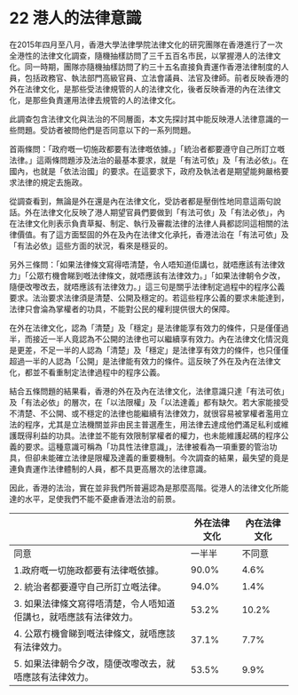 # 22  港人的法律意識

在2015年四月至八月，香港大學法律學院法律文化的研究團隊在香港進行了一次全港性的法律文化調查，隨機抽樣訪問了三千五百名市民，以掌握港人的法律文化。同一時期，團隊亦隨機抽樣訪問了約三十五名直接負責運作香港法律制度的人員，包括政務官、執法部門高級官員、立法會議員、法官及律師。前者反映香港的外在法律文化，是那些受法律規管的人的法律文化，後者反映香港的內在法律文化，是那些負責運用法律去規管的人的法律文化。

此調查包含法律文化與法治的不同層面，本文先探討其中能反映港人法律意識的一些問題。受訪者被問他們是否同意以下的一系列問題。

首兩條問：「政府嘅一切施政都要有法律嘅依據。」「統治者都要遵守自己所訂立嘅法律。」這兩條問題涉及法治的最基本要求，就是「有法可依」及「有法必依」。在國內，也就是「依法治國」的要求。在這要求下，政府及執法者是期望能夠嚴格要求法律的規定去施政。

從調查看到，無論是外在還是內在法律文化，受訪者都是壓倒性地同意這兩句說話。外在法律文化反映了港人期望官員們要做到「有法可依」及「有法必依」，內在法律文化則表示負責草擬、制定、執行及審裁法律的法律人員都認同這相關的法律價值。有了這方面堅固的外在及內在法律文化承托，香港法治在「有法可依」及「有法必依」這些方面的狀況，看來是穩妥的。

另外三條問：「如果法律條文寫得唔清楚，令人唔知道佢講乜，就唔應該有法律效力」「公眾冇機會睇到嘅法律條文，就唔應該有法律效力。」「如果法律朝令夕改，隨便改嚟改去，就唔應該有法律效力。」這三句是關乎法律制定過程中的程序公義要求。法治要求法律須是清楚、公開及穩定的。若這些程序公義的要求未能達到，法律只會淪為掌權者的功具，不能對公民的權利提供很大的保障。

在外在法律文化，認為「清楚」及「穩定」是法律能享有效力的條件，只是僅僅過半，而接近一半人竟認為不公開的法律也可以繼續享有效力。內在法律文化情況竟是更差，不足一半的人認為「清楚」及「穩定」是法律享有效力的條件，也只僅僅超過一半的人認為「公開」是法律能有效力的條件。這反映了外在及內在法律文化，都並不看重制定法律過程中的程序公義。

結合五條問題的結果看，香港的外在及內在法律文化，法律意識只達「有法可依」及「有法必依」的層次，在「以法限權」及「以法達義」都有缺欠。若大家能接受不清楚、不公開、或不穩定的法律也能繼續有法律效力，就很容易被掌權者濫用立法的程序，尤其是立法機關並非由民主普選產生，用法律去達成他們滿足私利或維護既得利益的功具。法律並不能有效限制掌權者的權力，也未能維護起碼的程序公義的要求。這種意識可稱為「功具性法律意識」，法律被看為一項重要的管治功具，但卻未能確立法律是限權及達義的重要機制。今次調查的結果，最失望的竟是連負責運作法律體制的人員，都不具更高層次的法律意識。

因此，香港的法治，實在並非我們所普遍認為是那麼高階。從港人的法律文化所能達的水平，足使我們不能不憂慮香港法治的前景。

|   | **外在法律文化** | **內在法律文化** |
| --- | --- | --- |
| 同意 | 一半半 | 不同意 | 唔知道/無意見 | 同意 | 一半半 | 不同意 | 唔知道/無意見 |
| 1.政府嘅一切施政都要有法律嘅依據。 | 90.0% | 4.6% | 3.8% | 1.5% | 92.3% | 3.6% | 4.2% | 0.0% |
| 2. 統治者都要遵守自己所訂立嘅法律。 | 94.0% | 1.4% | 2.8% | 1.7% | 100.0% | 0.0% | 0.0% | 0.0% |
| 3. 如果法律條文寫得唔清楚，令人唔知道佢講乜，就唔應該有法律效力。 | 53.2% | 10.2% | 31.7% | 4.9% | 47.3% | 17.0% | 24.5% | 11.2% |
| 4. 公眾冇機會睇到嘅法律條文，就唔應該有法律效力。 | 37.1% | 7.7% | 48.3% | 6.9% | 51.1% | 13.9% | 33.8% | 1.2% |
| 5. 如果法律朝令夕改，隨便改嚟改去，就唔應該有法律效力。 | 53.5% | 9.9% | 31.8% | 4.8% | 25.5% | 25.2% | 46.9% | 2.4% |
